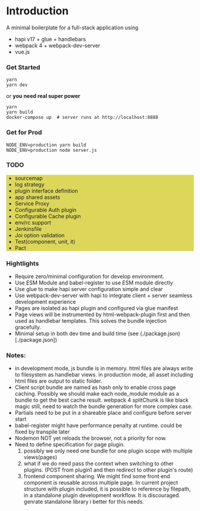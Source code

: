 # Introduction
A minimal boilerplate for a full-stack application using
* hapi v17 + glue + handlebars
* webpack 4 + webpack-dev-server
* vue\.js

### Get Started
```
yarn
yarn dev
```
or **you need real super power**
```
yarn 
yarn build
docker-compose up  # server runs at http://localhost:8888
```

### Get for Prod
```
NODE_ENV=production yarn build
NODE_ENV=production node server.js
```


### TODO
<ul style="background: #dcd75b">
  <li>sourcemap</li>
  <li>log strategy</li>
  <li>plugin interface definition</li>
  <li>app shared assets</li>
  <li>Service Proxy</li>
  <li>Configurable Auth plugin</li>
  <li>Configurable Cache plugin</li>
  <li>env/rc support</li>
  <li>Jenkinsfile</li>
  <li>Joi option validation</li>
  <li>Test(component, unit, it)</li>
  <li>Pact</li>
</ul>

### Hightlights
* Require zero/minimal configuration for develop environment.
* Use ESM Module and babel-register to use ESM module directly
* Use glue to make hapi server configuration simple and clear
* Use webpack-dev-server with hapi to integrate client + server seamless development experience
* Pages are isolated as hapi plugin and configured via glue manifest
* Page views will be instrumented by html-webpack-plugin first and then used as handlebar templates. This solves the bundle injection gracefully.
* Minimal setup in both dev time and build time (see (./package.json)[./package.json])

### Notes:
* in development mode, js bundle is in memory. html files are always write to filesystem as handlebar views. in production mode, all asset including html files are output to static folder.
* Client script bundle are named as hash only to enable cross page caching. Possibly we should make each node\_module module as a bundle to get the best cache result. webpack 4 splitChunk is like black magic still, need to watch the bundle generation for more complex case. 
* Partials need to be put in a shareable place and configure before server start
* babel-register might have performance penalty at runtime. could be fixed by transpile later
* Nodemon NOT yet reloads the browser, not a priority for now.
* Need to define specification for page plugin.
    1. possibly we only need one bundle for one plugin scope with multiple views(pages)
    1. what if we do need pass the context when switching to other plugins. (POST from plugin1 and then redirect to other plugin's route)
    1. frontend component sharing. We might find some front end component is reusable across multiple page. In current project structure with plugin included, it is possible to reference by filepath, in a standalone plugin development workflow. It is discouraged. genrate standalone library i  better for this needs.

